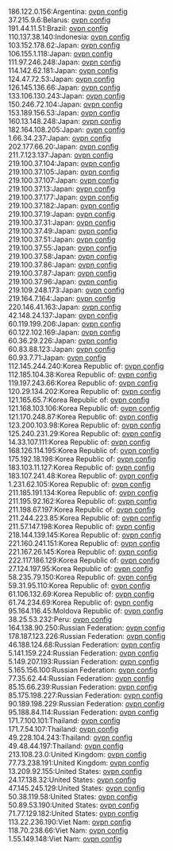 186.122.0.156:Argentina: [ovpn config](vpn/186_122_0_156.ovpn)  
37.215.9.6:Belarus: [ovpn config](vpn/37_215_9_6.ovpn)  
191.44.11.51:Brazil: [ovpn config](vpn/191_44_11_51.ovpn)  
110.137.38.140:Indonesia: [ovpn config](vpn/110_137_38_140.ovpn)  
103.152.178.62:Japan: [ovpn config](vpn/103_152_178_62.ovpn)  
106.155.1.118:Japan: [ovpn config](vpn/106_155_1_118.ovpn)  
111.97.246.248:Japan: [ovpn config](vpn/111_97_246_248.ovpn)  
114.142.62.181:Japan: [ovpn config](vpn/114_142_62_181.ovpn)  
124.47.72.53:Japan: [ovpn config](vpn/124_47_72_53.ovpn)  
126.145.136.66:Japan: [ovpn config](vpn/126_145_136_66.ovpn)  
133.106.130.243:Japan: [ovpn config](vpn/133_106_130_243.ovpn)  
150.246.72.104:Japan: [ovpn config](vpn/150_246_72_104.ovpn)  
153.189.156.53:Japan: [ovpn config](vpn/153_189_156_53.ovpn)  
160.13.148.248:Japan: [ovpn config](vpn/160_13_148_248.ovpn)  
182.164.108.205:Japan: [ovpn config](vpn/182_164_108_205.ovpn)  
1.66.34.237:Japan: [ovpn config](vpn/1_66_34_237.ovpn)  
202.177.66.20:Japan: [ovpn config](vpn/202_177_66_20.ovpn)  
211.7.123.137:Japan: [ovpn config](vpn/211_7_123_137.ovpn)  
219.100.37.104:Japan: [ovpn config](vpn/219_100_37_104.ovpn)  
219.100.37.105:Japan: [ovpn config](vpn/219_100_37_105.ovpn)  
219.100.37.107:Japan: [ovpn config](vpn/219_100_37_107.ovpn)  
219.100.37.13:Japan: [ovpn config](vpn/219_100_37_13.ovpn)  
219.100.37.177:Japan: [ovpn config](vpn/219_100_37_177.ovpn)  
219.100.37.182:Japan: [ovpn config](vpn/219_100_37_182.ovpn)  
219.100.37.19:Japan: [ovpn config](vpn/219_100_37_19.ovpn)  
219.100.37.31:Japan: [ovpn config](vpn/219_100_37_31.ovpn)  
219.100.37.49:Japan: [ovpn config](vpn/219_100_37_49.ovpn)  
219.100.37.51:Japan: [ovpn config](vpn/219_100_37_51.ovpn)  
219.100.37.55:Japan: [ovpn config](vpn/219_100_37_55.ovpn)  
219.100.37.58:Japan: [ovpn config](vpn/219_100_37_58.ovpn)  
219.100.37.86:Japan: [ovpn config](vpn/219_100_37_86.ovpn)  
219.100.37.87:Japan: [ovpn config](vpn/219_100_37_87.ovpn)  
219.100.37.96:Japan: [ovpn config](vpn/219_100_37_96.ovpn)  
219.109.248.173:Japan: [ovpn config](vpn/219_109_248_173.ovpn)  
219.164.7.164:Japan: [ovpn config](vpn/219_164_7_164.ovpn)  
220.146.41.163:Japan: [ovpn config](vpn/220_146_41_163.ovpn)  
42.148.24.137:Japan: [ovpn config](vpn/42_148_24_137.ovpn)  
60.119.199.206:Japan: [ovpn config](vpn/60_119_199_206.ovpn)  
60.122.102.169:Japan: [ovpn config](vpn/60_122_102_169.ovpn)  
60.36.29.226:Japan: [ovpn config](vpn/60_36_29_226.ovpn)  
60.83.88.123:Japan: [ovpn config](vpn/60_83_88_123.ovpn)  
60.93.7.71:Japan: [ovpn config](vpn/60_93_7_71.ovpn)  
112.145.244.240:Korea Republic of: [ovpn config](vpn/112_145_244_240.ovpn)  
112.185.104.38:Korea Republic of: [ovpn config](vpn/112_185_104_38.ovpn)  
119.197.243.66:Korea Republic of: [ovpn config](vpn/119_197_243_66.ovpn)  
120.29.134.202:Korea Republic of: [ovpn config](vpn/120_29_134_202.ovpn)  
121.165.65.7:Korea Republic of: [ovpn config](vpn/121_165_65_7.ovpn)  
121.168.103.106:Korea Republic of: [ovpn config](vpn/121_168_103_106.ovpn)  
121.170.248.87:Korea Republic of: [ovpn config](vpn/121_170_248_87.ovpn)  
123.200.103.98:Korea Republic of: [ovpn config](vpn/123_200_103_98.ovpn)  
125.240.231.29:Korea Republic of: [ovpn config](vpn/125_240_231_29.ovpn)  
14.33.107.111:Korea Republic of: [ovpn config](vpn/14_33_107_111.ovpn)  
168.126.114.195:Korea Republic of: [ovpn config](vpn/168_126_114_195.ovpn)  
175.192.18.198:Korea Republic of: [ovpn config](vpn/175_192_18_198.ovpn)  
183.103.11.127:Korea Republic of: [ovpn config](vpn/183_103_11_127.ovpn)  
183.107.241.48:Korea Republic of: [ovpn config](vpn/183_107_241_48.ovpn)  
1.231.62.105:Korea Republic of: [ovpn config](vpn/1_231_62_105.ovpn)  
211.185.191.134:Korea Republic of: [ovpn config](vpn/211_185_191_134.ovpn)  
211.195.92.162:Korea Republic of: [ovpn config](vpn/211_195_92_162.ovpn)  
211.198.67.197:Korea Republic of: [ovpn config](vpn/211_198_67_197.ovpn)  
211.244.223.85:Korea Republic of: [ovpn config](vpn/211_244_223_85.ovpn)  
211.57.147.198:Korea Republic of: [ovpn config](vpn/211_57_147_198.ovpn)  
218.144.139.145:Korea Republic of: [ovpn config](vpn/218_144_139_145.ovpn)  
221.160.241.151:Korea Republic of: [ovpn config](vpn/221_160_241_151.ovpn)  
221.167.26.145:Korea Republic of: [ovpn config](vpn/221_167_26_145.ovpn)  
222.117.186.129:Korea Republic of: [ovpn config](vpn/222_117_186_129.ovpn)  
27.124.197.95:Korea Republic of: [ovpn config](vpn/27_124_197_95.ovpn)  
58.235.79.150:Korea Republic of: [ovpn config](vpn/58_235_79_150.ovpn)  
59.31.95.110:Korea Republic of: [ovpn config](vpn/59_31_95_110.ovpn)  
61.106.132.69:Korea Republic of: [ovpn config](vpn/61_106_132_69.ovpn)  
61.74.234.69:Korea Republic of: [ovpn config](vpn/61_74_234_69.ovpn)  
95.164.116.45:Moldova Republic of: [ovpn config](vpn/95_164_116_45.ovpn)  
38.25.53.232:Peru: [ovpn config](vpn/38_25_53_232.ovpn)  
164.138.90.250:Russian Federation: [ovpn config](vpn/164_138_90_250.ovpn)  
178.187.123.226:Russian Federation: [ovpn config](vpn/178_187_123_226.ovpn)  
46.188.124.68:Russian Federation: [ovpn config](vpn/46_188_124_68.ovpn)  
5.141.159.224:Russian Federation: [ovpn config](vpn/5_141_159_224.ovpn)  
5.149.207.193:Russian Federation: [ovpn config](vpn/5_149_207_193.ovpn)  
5.165.156.100:Russian Federation: [ovpn config](vpn/5_165_156_100.ovpn)  
77.35.62.44:Russian Federation: [ovpn config](vpn/77_35_62_44.ovpn)  
85.15.66.239:Russian Federation: [ovpn config](vpn/85_15_66_239.ovpn)  
85.175.198.227:Russian Federation: [ovpn config](vpn/85_175_198_227.ovpn)  
90.189.198.229:Russian Federation: [ovpn config](vpn/90_189_198_229.ovpn)  
95.188.84.114:Russian Federation: [ovpn config](vpn/95_188_84_114.ovpn)  
171.7.100.101:Thailand: [ovpn config](vpn/171_7_100_101.ovpn)  
171.7.54.107:Thailand: [ovpn config](vpn/171_7_54_107.ovpn)  
49.228.104.243:Thailand: [ovpn config](vpn/49_228_104_243.ovpn)  
49.48.44.197:Thailand: [ovpn config](vpn/49_48_44_197.ovpn)  
213.108.23.0:United Kingdom: [ovpn config](vpn/213_108_23_0.ovpn)  
77.73.238.191:United Kingdom: [ovpn config](vpn/77_73_238_191.ovpn)  
13.209.92.155:United States: [ovpn config](vpn/13_209_92_155.ovpn)  
24.17.138.32:United States: [ovpn config](vpn/24_17_138_32.ovpn)  
47.145.245.129:United States: [ovpn config](vpn/47_145_245_129.ovpn)  
50.38.119.58:United States: [ovpn config](vpn/50_38_119_58.ovpn)  
50.89.53.190:United States: [ovpn config](vpn/50_89_53_190.ovpn)  
71.77.129.182:United States: [ovpn config](vpn/71_77_129_182.ovpn)  
113.22.236.190:Viet Nam: [ovpn config](vpn/113_22_236_190.ovpn)  
118.70.238.66:Viet Nam: [ovpn config](vpn/118_70_238_66.ovpn)  
1.55.149.148:Viet Nam: [ovpn config](vpn/1_55_149_148.ovpn)  
